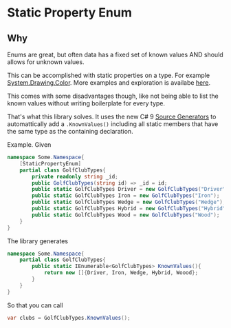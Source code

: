 # Static Property Enum

## Why
Enums are great, but often data has a fixed set of known values AND should allows for unknown values.

This can be accomplished with static properties on a type. For example [System.Drawing.Color](https://referencesource.microsoft.com/#System.Drawing/commonui/System/Drawing/Color.cs,9103fd761ca562ae).
More examples and exploration is availabe [here](https://spencerfarley.com/2020/08/07/structs-vs-enums/).

This comes with some disadvantages though, like not being able to list the known values without writing boilerplate for every type.

That's what this library solves. It uses the new C# 9 [Source Generators](https://devblogs.microsoft.com/dotnet/introducing-c-source-generators/) to automattically add a `.KnownValues()`
including all static members that have the same type as the containing declaration.

Example. Given
```cs
namespace Some.Namespace{
	[StaticPropertyEnum]
	partial class GolfClubTypes{
		private readonly string _id;
		public GolfClubTypes(string id) => _id = id;
		public static GolfClubTypes Driver = new GolfClubTypes("Driver");
		public static GolfClubTypes Iron = new GolfClubTypes("Iron");
		public static GolfClubTypes Wedge = new GolfClubTypes("Wedge");
		public static GolfClubTypes Hybrid = new GolfClubTypes("Hybrid");
		public static GolfClubTypes Wood = new GolfClubTypes("Wood");
	}
}
```

The library generates
```cs
namespace Some.Namespace{
	partial class GolfClubTypes{
		public static IEnumerable<GolfClubTypes> KnownValues(){
			return new []{Driver, Iron, Wedge, Hybrid, Woood};
		}
	}
}
```

So that you can call
```cs
var clubs = GolfClubTypes.KnownValues();
```

<!-- Hmm, this got me thinking that Union-types could be approximated in C# using these with different constructors, but pattern matching would be hard
	Then I realized a similar effect could be accomplished by sub-typing records. And it would pattern match well.
 -->

